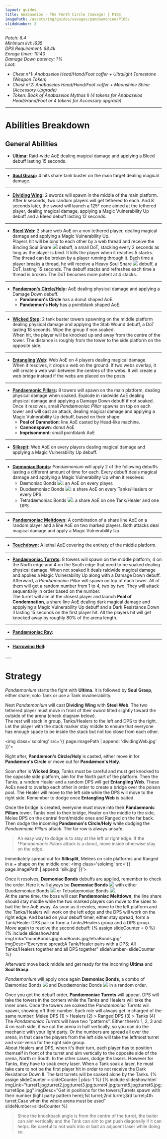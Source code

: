 ```yaml
---
layout: guides
title: Anabaseios - The Tenth Circle (Savage) | P10S
imagePath: /assets/img/guides/savages/pandaemonium/P10S/
slideNumber: 2
---
```


*Patch: 6.4  
Minimum ilvl: i635  
DPS Requirement: 68.4k  
Enrage timer: 10:40  
<span class='debuff'>Damage Down</span> potency: ?%  
Loot:*

+ *Chest n°1: Anabaseios Head/Hand/Foot coffer + Ultralight Tomestone (Weapon Token)*
+ *Chest n°2: Anabaseios Head/Hand/Foot coffer + Moonshine Shine  (Accessory Upgrade)*
+ *Token: Book of Anabaseios Mythos II (4 tokens for Anabaseios Head/Hand/Foot or 4 tokens for Accessory upgrade)*

___

<h1><a id='AbilitiesBreakdown'>Abilities Breakdown</a></h1>

<div class='guideSection' markdown='1'>
<h2><a id='ABGeneralAbilities'>General Abilities</a></h2>

+ **<u>Ultima</u>:**
Raid-wide AoE dealing <span class='magic'>magical damage</span> and applying a <span class='debuff'>Bleed</span> debuff lasting 15 seconds.

___

+ **<u>Soul Grasp</u>:**
4 hits share tank buster on the main target dealing <span class='magic'>magical damage</span>.

___

+ **<u>Dividing Wing</u>:**
2 swords will spawn in the middle of the main platform. After 6 seconds, two random players will get tethered to each. And 8 seconds later, the sword will launch a 125° cone aimed at the tethered player, dealing <span class='magic'>magical damage</span>, applying a <span class='debuff'>Magic Vulnerability Up</span> debuff and a <span class='debuff'>Bleed</span> debuff lasting 12 seconds.

___

+ **<u>Steel Web</u>:**
2 share web AoE on a non tethered player, dealing <span class='magic'>magical damage</span> and applying a <span class='debuff'>Magic Vulnerability Up</span>.  
Players hit will be bind to each other by a web thread and receive the <span class='debuff'>Binding Soul Snare</span> <img class='iconImg' src='{{ site.data.iconList.P10S.BindingSoulSnare }}'> debuff, a small DoT, stacking every 2 seconds as long as the player is bind. It kills the player when it reaches 5 stacks.  
The thread can be broken by a player running through it. Each time a player breaks a thread, he will receive a <span class='debuff'>Heavy Soul Snare</span> <img class='iconImg' src='{{ site.data.iconList.P10S.HeavySoulSnare }}'> debuff, a DoT, lasting 15 seconds. The debuff stacks and refreshes each time a thread is broken. The DoT becomes more potent at 4 stacks.

___

+ **<u>Pandæmon's Circle/Holy</u>:**
AoE dealing <span class='phys'>physical damage</span> and applying a <span class='debuff'>Damage Down</span> debuff.  
  + **Pandæmon's Circle** has a donut shaped AoE.
  + **Pandæmon's Holy** has a pointblank shaped AoE.

___

+ **<u>Wicked Step</u>:**
2 tank buster towers spawning on the middle platform dealing <span class='phys'>physical damage</span> and applying the <span class='debuff'>Stab Wound</span> debuff, a DoT lasting 18 seconds. Wipe the group if non soaked.  
When hit, the player will be knocked up and away from the centre of the tower. The distance is roughly from the tower to the side platform on the opposite side.

___

+ **<u>Entangling Web</u>:**
Web AoE on 4 players dealing <span class='magic'>magical damage</span>.  
When it resolves, it drops a web on the ground. If two webs overlap, it will create a web wall between the centres of the webs. It will create a web bridge instead if the webs are placed on the posts.

___

+ **<u>Pandaemonic Pillars</u>:**
8 towers will spawn on the main platform, dealing <span class='phys'>physical damage</span> when soaked. Explode in raidwide AoE dealing <span class='phys'>physical damage</span> and applying a <span class='debuff'>Damage Down</span> debuff if not soaked.  
Once it resolves, small *Pandæmoniac Pillar* spawns on top on each tower and will cast an attack, dealing <span class='magic'>magical damage</span> and applying a <span class='debuff'>Magic Vulnerability Up</span> debuff, based on their shape:
  + **Peal of Damnation**: line AoE casted by Head-like machine.
  + **Cannonspawn**: donut AoE
  + **Imprisonment**: small pointblank AoE

___

+ **<u>Silkspit</u>:**
Web AoE on every players dealing <span class='magic'>magical damage</span> and applying a <span class='debuff'>Magic Vulnerability Up</span> debuff.

___

+ **<u>Dæmoniac Bonds</u>:**
*Pandæmonium* will apply 2 of the following debuffs lasting a different amount of time for each. Every debuff deals <span class='magic'>magical damage</span> and applying a <span class='debuff'>Magic Vulnerability Up</span> when it resolves:
  + <span class='speDebuff'>Dæmoniac Bonds</span> <img class='iconImg' src='{{ site.data.iconList.P10S.DaemoniacBonds }}'>: an AoE on every player.
  + <span class='speDebuff'>Duodæmoniac Bonds</span> <img class='iconImg' src='{{ site.data.iconList.P10S.DuodaemoniacBonds }}'>: a share AoE on every Tanks/Healers or every DPS.
  + <span class='speDebuff'>Tetradæmoniac Bonds</span> <img class='iconImg' src='{{ site.data.iconList.P10S.TetradaemoniacBonds }}'>: a share AoE on one Tank/Healer and one DPS.

___

+ **<u>Pandæmoniac Meltdown</u>:**
A combination of a share line AoE on a random player and a line AoE on two marked players. Both attacks deal <span class='magic'>magical damage</span> and apply a <span class='debuff'>Magic Vulnerability Up</span>.

___

+ **<u>Touchdown</u>:**
A lethal AoE covering the entirety of the middle platform.

___

+ **<u>Pandæmoniac Turrets</u>:**
8 towers will spawn on the middle platform, 4 on the North edge and 4 on the South edge that need to be soaked dealing <span class='phys'>physical damage</span>. When not soaked it deals raidwide <span class='magic'>magical damage</span> and applies a <span class='debuff'>Magic Vulnerability Up</span> along with a <span class='debuff'>Damage Down</span> debuff.  
Afterward, a *Pandæmoniac Pillar* will spawn on top of each tower. All of them will get a random number from 1 to 4, two by two. They will attack sequentially in order based on the number.  
The turret will aim at the closest player and launch **Peal of Condemnation**, a share line AoE dealing dark <span class='magic'>magical damage</span> and appplying a <span class='debuff'>Magic Vulnerability Up</span> debuff and a <span class='debuff'>Dark Resistance Down II</span> lasting 15 seconds on the first player hit. All the players hit will get knocked away by roughly 80% of the arena length.

___

+ **<u>Pandæmoniac Ray</u>:**

___

+ **<u>Harrowing Hell</u>:**

</div>
___
<h1><a id='Strategy'>Strategy</a></h1>

<div class='guideSection' markdown='1'>
<a id='SPhase2'></a>

*Pandæmonium* starts the fight with **Ultima**. It is followed by **Soul Grasp**, either share, solo Tank or use a Tank invulnerability.

Next *Pandæmonium* will cast **Dividing Wing** with **Steel Web**. The two tethered player must move in front of their sword tilted slightly toward the outside of the arena (check diagram below).  
The rest will stack in group, Tanks/Healers to the left and DPS to the right. Let the player with the stack marker stay middle to ensure that everyone has enough space to be inside the stack but not too close from each other.

<img class='soloImg' src='{{ page.imagePath | append: 'dividingWeb.jpg' }}'>

Right after, **Pandæmon's Circle/Holy** is casted, either move in for **Pandæmon's Circle** or move out for **Pandæmon's Holy**.

Soon after is **Wicked Step**, Tanks must be careful and must get knocked to the opposite side platform, aim for the North part of the platform. Then the Tanks, a random Healer and a random DPS will get **Entangling Web**. These AoEs need to overlap each other in order to create a bridge over the poison pool. The Healer will move to the left side while the DPS will move to the right side. Remember to dodge once **Entangling Web** is baited.

Once the bridge is created, everyone must move into their **Pandaemonic Pillars** tower. Tanks next to their bridge, Healer on the middle to the side, Melee DPS on the central front/middle ones and Ranged on the far back. Then dodge the incoming **Pandæmon's Circle/Holy** while dodging the *Pandaemonic Pillars* attack. The far row is always unsafe.

> An easy way to dodge is to stay at the left or right edge. If the **Pandaemonic Pillars* attack is a donut, move inside otherwise stay on the edge.

Immediately spread out for **Silksplit**, Melees on side platforms and Ranged in a + shape on the middle one:
<img class='soloImg' src='{{ page.imagePath | append: 'silk.jpg' }}'>

Once it resolves, **Dæmoniac Bonds** debuffs are applied, remember to check the order. Here it will always be **Dæmoniac Bonds** <img class='iconImg' src='{{ site.data.iconList.P10S.DaemoniacBonds }}'> with either <span class='speDebuff'>Duodæmoniac Bonds</span> <img class='iconImg' src='{{ site.data.iconList.P10S.DuodaemoniacBonds }}'> or <span class='speDebuff'>Tetradæmoniac Bonds</span> <img class='iconImg' src='{{ site.data.iconList.P10S.TetradaemoniacBonds }}'>.  
At the same time, the boss will cast **Pandæmoniac Meltdown**, the line share should stay middle while the two marked players can move to the sides to bait the line AoE away.
As soon as it revoles, move to the left platform and the Tanks/Healers will work on the left edge and the DPS will work on the right edge. And based on your debuff timer, either stay spread, form a Tank/Healer DPS pair or form a Tanks/Healers group and a DPS group. Move again to resolve the second debuff:
{% assign slideCounter = 0 %}
{% include slideshow.html imgLink="monoBonds.jpg;duoBonds.jpg;tetraBonds.jpg" imgDesc="Everyone spread;A Tank/Healer pairs with a DPS; All Tanks/Healers together and all DPS together" slideNumber=slideCounter %}

Afterward move back middle and get ready for the incoming **Ultima** and **Soul Grasp**.

*Pandæmonium* will apply once again **Dæmoniac Bonds**, a combo of <span class='speDebuff'>Dæmoniac Bonds</span> <img class='iconImg' src='{{ site.data.iconList.P10S.DaemoniacBonds }}'> and <span class='speDebuff'>Duodæmoniac Bonds</span> <img class='iconImg' src='{{ site.data.iconList.P10S.DuodaemoniacBonds }}'> in a random order.

Once you get the debuff order, **Pandæmoniac Turrets** will appear. DPS will take the towers in the corners while the Tanks and Healers will take the inner ones. Once the towers are soaked the *Pandæmoniac Turrets* will spawn, showing off their number. Each role will always get in charged of the same number:
  Melee DPS (1) > Healers (2) > Ranged DPS (3) > Tanks (4)  
The *Pandæmoniac Turrets* will have two "patterns". Either there's 1, 2, 3 and 4 on each side, if we cut the arena in half vertically, so you can do the mechanic with your light party. Or the numbers are spread all over the arena, in that case the players from the left side will take the leftmost turret and vice-versa for the right side group.  
About Healers and DPS, when it's their turn, each player has to position themself in front of the turret and aim vertically to the opposite side of the arena, North or South. In the other cases, dodge the lasers.
However for Tanks, they have to soak every laser. When a Tank soak a laser, he must take care to not be the first player hit in order to not receive the <span class='debuff'>Dark Resistance Down II</span>. The last turrets will be soaked alone by the Tanks.
{% assign slideCounter = slideCounter | plus: 1 %}
{% include slideshow.html imgLink="turret1.jpg;turret2.jpg;turret3.jpg;turret4.jpg;turret5.jpg;turret6.jpg;turretSpe.jpg" imgDesc="Get in positions for the towers;Turrets spawn with their number (light party pattern here);1st turret;2nd turret;3rd turret;4th turret;Case when the whole arena must be used" slideNumber=slideCounter %}

> Since the knockback angle is from the centre of the turret, the baiter can aim vertically and the Tank can aim to get push diagonally if it can helps. Be careful to not walk into or bait an adjacent laser while doing so.

</div>

<div class='guideSection' markdown='1'>
<a id='SPhase2'></a>

</div>
